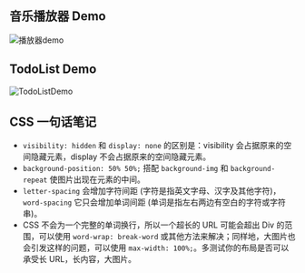 ## 音乐播放器 Demo

![](http://or4ad70xa.bkt.clouddn.com/musicPlayerDemo.gif "播放器demo")

## TodoList Demo

![](http://or4ad70xa.bkt.clouddn.com/todoList.gif "TodoListDemo")

## CSS 一句话笔记
* `visibility: hidden` 和 `display: none` 的区别是：visibility 会占据原来的空间隐藏元素，display 不会占据原来的空间隐藏元素。
* `background-position: 50% 50%;` 搭配 `background-img` 和 `background-repeat` 使图片出现在元素的中间。
* `letter-spacing` 会增加字符间距 (字符是指英文字母、汉字及其他字符)，`word-spacing` 它只会增加单词间距 (单词是指左右两边有空白的字符或字符串)。
* CSS 不会为一个完整的单词换行，所以一个超长的 URL 可能会超出 Div 的范围，可以使用 `word-wrap: break-word` 或其他方法来解决；同样地，大图片也会引发这样的问题，可以使用 `max-width: 100%;`。多测试你的布局是否可以承受长 URL，长内容，大图片。
